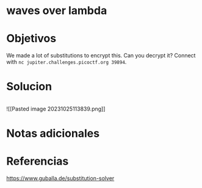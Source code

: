 # waves over lambda
# Objetivos
We made a lot of substitutions to encrypt this. Can you decrypt it? Connect with `nc jupiter.challenges.picoctf.org 39894`.
# Solucion
```bash

```
![[Pasted image 20231025113839.png]]
# Notas adicionales

# Referencias
https://www.guballa.de/substitution-solver